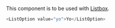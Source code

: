 This component is to be used with [Listbox](/#/Components/Listbox).

```js
<ListOption value="yo">Yo</ListOption>
```

